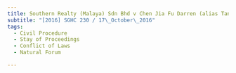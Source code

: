 ```yaml
---
title: Southern Realty (Malaya) Sdn Bhd v Chen Jia Fu Darren (alias Tan Suryo) and others 
subtitle: "[2016] SGHC 230 / 17\_October\_2016"
tags:
  - Civil Procedure
  - Stay of Proceedings
  - Conflict of Laws
  - Natural Forum

---
```


